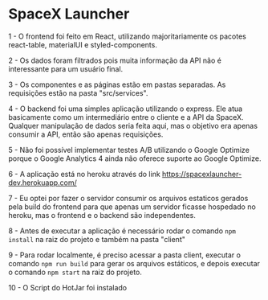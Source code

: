 # SpaceX Launcher

1 - O frontend foi feito em React, utilizando majoritariamente os pacotes react-table, materialUI e styled-components. 

2 - Os dados foram filtrados pois muita informação da API não é interessante para um usuário final.

3 - Os componentes e as páginas estão em pastas separadas. As requisições estão na pasta "src/services".

4 - O backend foi uma simples aplicação utilizando o express. Ele atua basicamente como um intermediário entre o cliente e a API da SpaceX. Qualquer manipulação de dados seria feita aqui, mas o objetivo era apenas consumir a API, então são apenas requisições.

5 - Não foi possível implementar testes A/B utilizando o Google Optimize porque o Google Analytics 4 ainda não oferece suporte ao Google Optimize.

6 - A aplicação está no heroku através do link https://spacexlauncher-dev.herokuapp.com/

7 - Eu optei por fazer o servidor consumir os arquivos estaticos gerados pela build do frontend para que apenas um servidor ficasse hospedado no heroku, mas o frontend e o backend são independentes. 

8 - Antes de executar a aplicação é necessário rodar o comando `npm install` na raiz do projeto e também na pasta "client"

9 - Para rodar localmente, é preciso acessar a pasta client, executar o comando `npm run build` para gerar os arquivos estáticos, e depois executar o comando `npm start` na raiz do projeto.

10 - O Script do HotJar foi instalado


